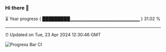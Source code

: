 ### Hi there 👋

⏳ Year progress { █████████▁▁▁▁▁▁▁▁▁▁▁▁▁▁▁▁▁▁▁▁▁ } 31.02 %

---

⏰ Updated on Tue, 23 Apr 2024 12:30:46 GMT

![Progress Bar CI](https://github.com/liununu/liununu/workflows/Progress%20Bar%20CI/badge.svg)
